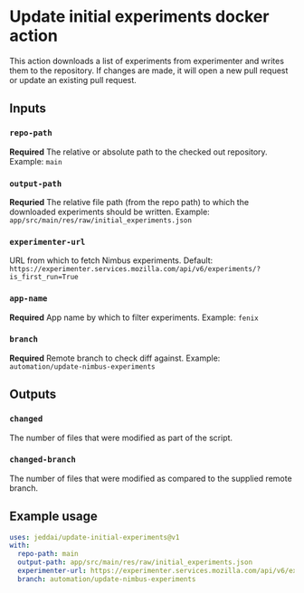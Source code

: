 # Update initial experiments docker action

This action downloads a list of experiments from experimenter and writes them to the repository. If changes are made, it will open a new pull request or update an existing pull request.

## Inputs

### `repo-path`

**Required** The relative or absolute path to the checked out repository. Example: `main`

### `output-path`

**Requried** The relative file path (from the repo path) to which the downloaded experiments should be written. Example: `app/src/main/res/raw/initial_experiments.json`

### `experimenter-url`

URL from which to fetch Nimbus experiments. Default: `https://experimenter.services.mozilla.com/api/v6/experiments/?is_first_run=True`

### `app-name`

**Required** App name by which to filter experiments. Example: `fenix`

### `branch`

**Required** Remote branch to check diff against. Example: `automation/update-nimbus-experiments`

## Outputs

### `changed`

The number of files that were modified as part of the script.

### `changed-branch`

The number of files that were modified as compared to the supplied remote branch.

## Example usage

```yaml
uses: jeddai/update-initial-experiments@v1
with:
  repo-path: main
  output-path: app/src/main/res/raw/initial_experiments.json
  experimenter-url: https://experimenter.services.mozilla.com/api/v6/experiments/
  branch: automation/update-nimbus-experiments
```
